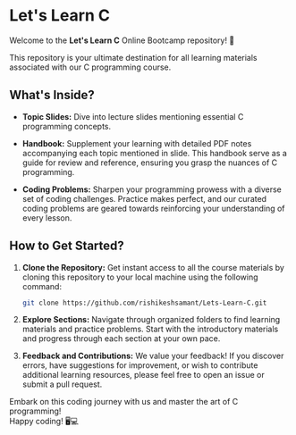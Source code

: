 # Let's Learn C 

Welcome to the **Let's Learn C** Online Bootcamp repository! 🚀

This repository is your ultimate destination for all learning materials associated with our C programming course. 

## What's Inside?
- **Topic Slides:** Dive into lecture slides mentioning essential C programming concepts. 

- **Handbook:** Supplement your learning with detailed PDF notes accompanying each topic mentioned in slide. This handbook serve as a guide for review and reference, ensuring you grasp the nuances of C programming.

- **Coding Problems:** Sharpen your programming prowess with a diverse set of coding challenges. Practice makes perfect, and our curated coding problems are geared towards reinforcing your understanding of every lesson.

## How to Get Started?
1. **Clone the Repository:** Get instant access to all the course materials by cloning this repository to your local machine using the following command:
   ```bash
   git clone https://github.com/rishikeshsamant/Lets-Learn-C.git
   
2. **Explore Sections:** Navigate through organized folders to find learning materials and practice problems. Start with the introductory materials and progress through each section at your own pace.

3. **Feedback and Contributions:** We value your feedback! If you discover errors, have suggestions for improvement, or wish to contribute additional learning resources, please feel free to open an issue or submit a pull request.

Embark on this coding journey with us and master the art of C programming! </br>
Happy coding! 🖥️💻
